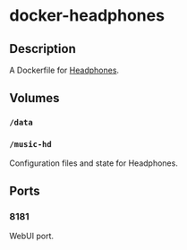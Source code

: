 # docker-headphones

## Description

A Dockerfile for [Headphones](https://github.com/rembo10/headphones/).

## Volumes

### `/data`
### `/music-hd`

Configuration files and state for Headphones.

## Ports

### 8181

WebUI port.

